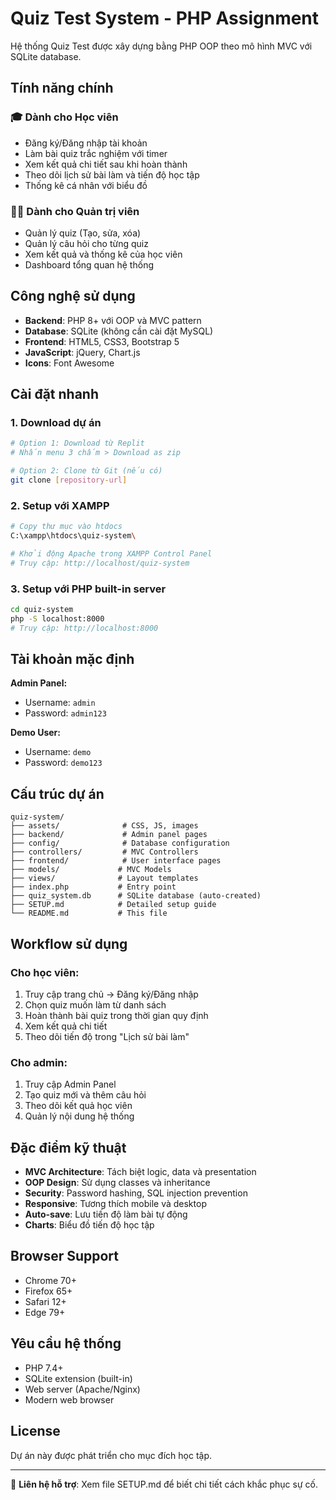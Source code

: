 # Quiz Test System - PHP Assignment

Hệ thống Quiz Test được xây dựng bằng PHP OOP theo mô hình MVC với SQLite database.

## Tính năng chính

### 🎓 Dành cho Học viên
- Đăng ký/Đăng nhập tài khoản
- Làm bài quiz trắc nghiệm với timer
- Xem kết quả chi tiết sau khi hoàn thành
- Theo dõi lịch sử bài làm và tiến độ học tập
- Thống kê cá nhân với biểu đồ

### 👨‍💼 Dành cho Quản trị viên
- Quản lý quiz (Tạo, sửa, xóa)
- Quản lý câu hỏi cho từng quiz
- Xem kết quả và thống kê của học viên
- Dashboard tổng quan hệ thống

## Công nghệ sử dụng

- **Backend**: PHP 8+ với OOP và MVC pattern
- **Database**: SQLite (không cần cài đặt MySQL)
- **Frontend**: HTML5, CSS3, Bootstrap 5
- **JavaScript**: jQuery, Chart.js
- **Icons**: Font Awesome

## Cài đặt nhanh

### 1. Download dự án
```bash
# Option 1: Download từ Replit
# Nhấn menu 3 chấm > Download as zip

# Option 2: Clone từ Git (nếu có)
git clone [repository-url]
```

### 2. Setup với XAMPP
```bash
# Copy thư mục vào htdocs
C:\xampp\htdocs\quiz-system\

# Khởi động Apache trong XAMPP Control Panel
# Truy cập: http://localhost/quiz-system
```

### 3. Setup với PHP built-in server
```bash
cd quiz-system
php -S localhost:8000
# Truy cập: http://localhost:8000
```

## Tài khoản mặc định

**Admin Panel:**
- Username: `admin`
- Password: `admin123`

**Demo User:**
- Username: `demo`
- Password: `demo123`

## Cấu trúc dự án

```
quiz-system/
├── assets/              # CSS, JS, images
├── backend/             # Admin panel pages
├── config/              # Database configuration
├── controllers/         # MVC Controllers
├── frontend/            # User interface pages
├── models/             # MVC Models  
├── views/              # Layout templates
├── index.php           # Entry point
├── quiz_system.db      # SQLite database (auto-created)
├── SETUP.md            # Detailed setup guide
└── README.md           # This file
```

## Workflow sử dụng

### Cho học viên:
1. Truy cập trang chủ → Đăng ký/Đăng nhập
2. Chọn quiz muốn làm từ danh sách
3. Hoàn thành bài quiz trong thời gian quy định
4. Xem kết quả chi tiết
5. Theo dõi tiến độ trong "Lịch sử bài làm"

### Cho admin:
1. Truy cập Admin Panel
2. Tạo quiz mới và thêm câu hỏi
3. Theo dõi kết quả học viên
4. Quản lý nội dung hệ thống

## Đặc điểm kỹ thuật

- **MVC Architecture**: Tách biệt logic, data và presentation
- **OOP Design**: Sử dụng classes và inheritance
- **Security**: Password hashing, SQL injection prevention
- **Responsive**: Tương thích mobile và desktop
- **Auto-save**: Lưu tiến độ làm bài tự động
- **Charts**: Biểu đồ tiến độ học tập

## Browser Support

- Chrome 70+
- Firefox 65+
- Safari 12+
- Edge 79+

## Yêu cầu hệ thống

- PHP 7.4+
- SQLite extension (built-in)
- Web server (Apache/Nginx)
- Modern web browser

## License

Dự án này được phát triển cho mục đích học tập.

---

📧 **Liên hệ hỗ trợ**: Xem file SETUP.md để biết chi tiết cách khắc phục sự cố.